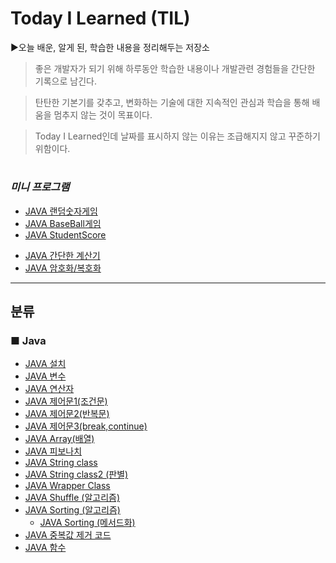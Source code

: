 # Today I Learned (TIL)

▶오늘 배운, 알게 된, 학습한 내용을 정리해두는 저장소
   
 >좋은 개발자가 되기 위해 하루동안 학습한 내용이나 개발관련 경험들을 간단한 기록으로 남긴다.

 >탄탄한 기본기를 갖추고, 변화하는 기술에 대한 지속적인 관심과 학습을 통해 배움을 멈추지 않는 것이 목표이다.

 >Today I Learned인데 날짜를 표시하지 않는 이유는 조급해지지 않고 꾸준하기 위함이다.

#
### *미니 프로그램*
+ [JAVA 랜덤숫자게임](https://github.com/byunginK/TIL/blob/master/RandomGame.java)
+ [JAVA BaseBall게임](https://github.com/byunginK/TIL/blob/master/JAVA%20BaseballGame.java)
+ [JAVA StudentScore](https://github.com/byunginK/TIL/blob/master/JAVA%20StudentManagement.java)
* [JAVA 간단한 계산기](https://github.com/byunginK/TIL/blob/master/JAVA%20Calculator.java)
* [JAVA 암호화/복호화](https://github.com/byunginK/TIL/blob/master/JAVA%20Security.md)

---
## 분류
### ■ Java
* [JAVA 설치](https://github.com/byunginK/TIL/blob/master/JAVAinstall.md)
* [JAVA 변수](https://github.com/byunginK/TIL/blob/master/Java%20Variable.md)
* [JAVA 연산자](https://github.com/byunginK/TIL/blob/master/java%20Operator.md)
* [JAVA 제어문1(조건문)](https://github.com/byunginK/TIL/blob/master/JAVA%20Control%20Flow%20Statement1.md)
* [JAVA 제어문2(반복문)](https://github.com/byunginK/TIL/blob/master/JAVA%20Control%20Flow%20Statement2.md)
* [JAVA 제어문3(break,continue)](https://github.com/byunginK/TIL/blob/master/JAVA%20Control%20Flow%20Statement3.md)
* [JAVA Array(배열)](https://github.com/byunginK/TIL/blob/master/JAVA%20Array.md)
* [JAVA 피보나치](https://github.com/byunginK/TIL/blob/master/JAVA%20fibonnaci.md)
* [JAVA String class](https://github.com/byunginK/TIL/blob/master/JAVA%20String%20Class.md)
* [JAVA String class2 (판별)](https://github.com/byunginK/TIL/blob/master/JAVA%20String%20Class%202.md)
* [JAVA Wrapper Class](https://github.com/byunginK/TIL/blob/master/JAVA%20WrapperClass.md)
* [JAVA Shuffle (알고리즘)](https://github.com/byunginK/TIL/blob/master/JAVA%20shuffle.md)
* [JAVA Sorting (알고리즘)](https://github.com/byunginK/TIL/blob/master/JAVA%20Sorting.md)
   + [JAVA Sorting (메서드화)](https://github.com/byunginK/TIL/blob/master/JAVA%20Sorting%20Func.java)
* [JAVA 중복값 제거 코드](https://github.com/byunginK/TIL/blob/master/JAVA%20duplicated%20Number.md)
* [JAVA 함수](https://github.com/byunginK/TIL/blob/master/JAVA%20function.md)

